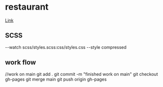 # restaurant

[Link](https://josiesavill.github.io/restaurant/)


## SCSS 


--watch scss/styles.scss:css/styles.css --style compressed

## work flow

//work on main
git add .
git commit  -m "finished work on main"
git checkout gh-pages
git merge main
git push origin gh-pages
